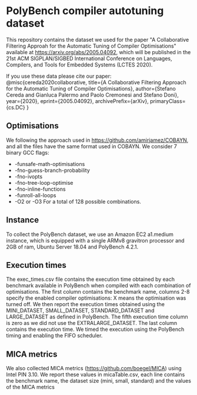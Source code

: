 # PolyBench compiler autotuning dataset 
This repository contains the dataset we used for the paper "A Collaborative Filtering Approah for the Automatic Tuning of Compiler Optimisations" available at https://arxiv.org/abs/2005.04092, which will be published in the 21st ACM SIGPLAN/SIGBED International Conference on Languages, Compilers, and Tools for Embedded Systems (LCTES 2020).

If you use these data please cite our paper:
@misc{cereda2020collaborative,
    title={A Collaborative Filtering Approach for the Automatic Tuning of Compiler Optimisations},
    author={Stefano Cereda and Gianluca Palermo and Paolo Cremonesi and Stefano Doni},
    year={2020},
    eprint={2005.04092},
    archivePrefix={arXiv},
    primaryClass={cs.DC}
}

## Optimisations
We following the approach used in https://github.com/amirjamez/COBAYN, and all the files have the same format used in COBAYN.
We consider 7 binary GCC flags:
- -funsafe-math-optimisations
- -fno-guess-branch-probability
- -fno-ivopts
- -fno-tree-loop-optimise
- -fno-inline-functions
- -funroll-all-loops
- -O2 or -O3
For a total of 128 possible combinations.

## Instance
To collect the PolyBench dataset, we use an Amazon EC2 a1.medium instance, which is equipped with a single ARMv8 gravitron processor and 2GB of ram, Ubuntu Server 18.04 and PolyBench 4.2.1.

## Execution times
The exec_times.csv file contains the execution time obtained by each benchmark available in PolyBench when compiled with each combination of optimisations.
The first column contains the benchmark name, columns 2-8 specify the enabled compiler optimisations: X means the optimisation was turned off.
We then report the execution times obtained using the MINI_DATASET, SMALL_DATASET, STANDARD_DATASET and LARGE_DATASET as defined in PolyBench. The fifth execution time column is zero as we did not use the EXTRALARGE_DATASET.
The last column contains the execution time.
We timed the execution using the PolyBench timing and enabling the FIFO scheduler.

## MICA metrics
We also collected MICA metrics (https://github.com/boegel/MICA) using Intel PIN 3.10.
We report these values in micaTable.csv, each line contains the benchmark name, the dataset size (mini, small, standard) and the values of the MICA metrics
